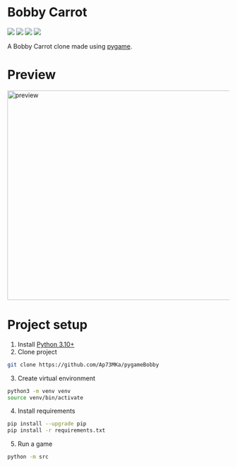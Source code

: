 # Bobby Carrot

![](https://badgen.net/github/checks/ap73mka/pygameBobby)
![](https://badgen.net/github/release/ap73mka/pygameBobby)
![](https://badgen.net/badge/Licence/MIT/blue)
![](https://badgen.net/badge/Python/3.10/blue?icon=pypi)

A Bobby Carrot clone made using [pygame](https://github.com/pygame/pygame).

# Preview

[<img src="preview.gif" width="576" height="476" alt="preview"/>](preview.gif)

# Project setup

1. Install [Python 3.10+](https://www.python.org/downloads/)
2. Clone project
```bash
git clone https://github.com/Ap73MKa/pygameBobby
```
3. Create virtual environment
```bash
python3 -m venv venv
source venv/bin/activate
```
4. Install requirements
```bash
pip install --upgrade pip
pip install -r requirements.txt
```
5. Run a game
```bash
python -m src
```